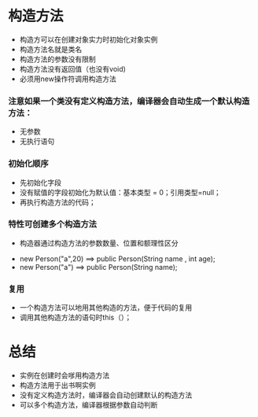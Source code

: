# 构造方法

* 构造方可以在创建对象实力时初始化对象实例
* 构造方法名就是类名
* 构造方法的参数没有限制
* 构造方法没有返回值（也没有void)
* 必须用new操作符调用构造方法

### 注意如果一个类没有定义构造方法，编译器会自动生成一个默认构造方法：
* 无参数
* 无执行语句

### 初始化顺序
* 先初始化字段
* 没有赋值的字段初始化为默认值：基本类型 = 0；引用类型=null；
* 再执行构造方法的代码；

### 特性可创建多个构造方法
* 构造器通过构造方法的参数数量、位置和额理性区分
- new Person("a",20) ==> public Person(String name , int age);
- new Person("a")   ==> public Person(String name);

### 复用
* 一个构造方法可以地用其他构造的方法，便于代码的复用
* 调用其他构造方法的语句时this（）；


# 总结
* 实例在创建时会嗲用构造方法
* 构造方法用于出书啊实例
* 没有定义构造方法时，编译器会自动创建默认的构造方法
* 可以多个构造方法，编译器根据参数自动判断